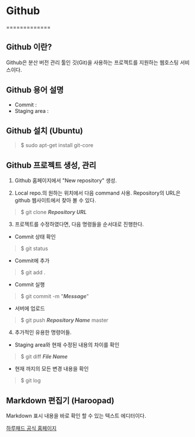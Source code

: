 # Github
=============

## Github 이란?
Github은 분산 버전 관리 툴인 깃(Git)을 사용하는 프로젝트를 지원하는 웹호스팅 서비스이다.

## Github 용어 설명
* Commit : 
* Staging area : 

## Github 설치 (Ubuntu)
 > $ sudo apt-get install git-core

## Github 프로젝트 생성, 관리
1. Github 홈페이지에서 "New repository" 생성.

2. Local repo.의 원하는 위치에서 다음 command 사용.
   Repository의 URL은 github 웹사이트에서 찾아 볼 수 있다.
 > $ git clone __*Repository URL*__

3. 프로젝트를 수정하였다면, 다음 명령들을 순서대로 진행한다.
 * Commit 상태 확인
 > $ git status
 * Commit에 추가
 > $ git add .
 * Commit 실행
 > $ git commit -m "__*Message*__"
 * 서버에 업로드
 > $ git push __*Repository Name*__ master

4. 추가적인 유용한 명령어들.
 * Staging area와 현재 수정된 내용의 차이를 확인
 > $ git diff __*File Name*__
 * 현재 까지의 모든 변경 내용을 확인
 > $ git log

## Markdown 편집기 (Haroopad)
Markdown 표시 내용을 바로 확인 할 수 있는 텍스트 에디터이다.

[하루패드 공식 홈페이지](http://pad.haroopress.com/user.html)